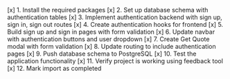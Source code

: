 [x] 1. Install the required packages
[x] 2. Set up database schema with authentication tables
[x] 3. Implement authentication backend with sign up, sign in, sign out routes
[x] 4. Create authentication hooks for frontend
[x] 5. Build sign up and sign in pages with form validation
[x] 6. Update navbar with authentication buttons and user dropdown
[x] 7. Create Get Quote modal with form validation
[x] 8. Update routing to include authentication pages
[x] 9. Push database schema to PostgreSQL
[x] 10. Test the application functionality
[x] 11. Verify project is working using feedback tool
[x] 12. Mark import as completed